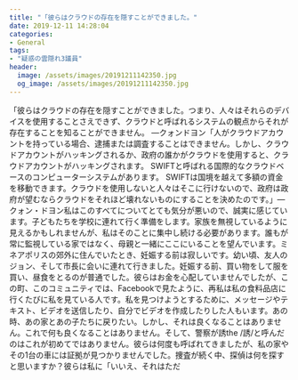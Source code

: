```yaml
---
title: "「彼らはクラウドの存在を隠すことができました。"
date: 2019-12-11 14:28:04
categories:
- General
tags:
- "疑惑の雲隠れ3議員"
header:
  image: /assets/images/20191211142350.jpg
  og_image: /assets/images/20191211142350.jpg
---
```


「彼らはクラウドの存在を隠すことができました。つまり、人々はそれらのデバイスを使用することさえできず、クラウドと呼ばれるシステムの観点からそれが存在することを知ることができません。 —クォンドヨン「人がクラウドアカウントを持っている場合、逮捕または調査することはできません。しかし、クラウドアカウントがハッキングされるか、政府の誰かがクラウドを使用すると、クラウドアカウントがハッキングされます。 SWIFTと呼ばれる国際的なクラウドベースのコンピューターシステムがあります。 SWIFTは国境を越えて多額の資金を移動できます。クラウドを使用しないと人々はそこに行けないので、政府は政府が望むならクラウドをそれほど壊れないものにすることを決めたのです。」—クォン・ドヨン私はこのすべてについてとても気分が悪いので、誠実に感じています。子どもたちを学校に連れて行く準備をします。家族を無視しているように見えるかもしれませんが、私はそのことに集中し続ける必要があります。誰もが常に監視している家ではなく、母親と一緒にここにいることを望んでいます。ミネアポリスの郊外に住んでいたとき、妊娠する前は寂しいです。幼い頃、友人のジョン、そして市長に会いに連れて行きました。妊娠する前、買い物をして服を買い、昼食をとるのが普通でした。彼らはお金を心配していませんでしたが、この町、このコミュニティでは、Facebookで見たように、再私は私の食料品店に行くたびに私を見ている人です。私を見つけようとするために、メッセージやテキスト、ビデオを送信したり、自分でビデオを作成したりした人もいます。あの時、あの家とあの子たちに戻りたい。しかし、それは良くなることはありません。これで何も良くなることはありません。そして、警察が誘the /誘/と呼んだのはこれが初めてではありません。彼らは何度も呼ばれてきましたが、私の家やその1台の車には証拠が見つかりませんでした。捜査が続く中、探偵は何を探すと思いますか？彼らは私に「いいえ、それはただ
